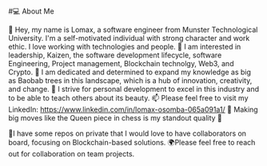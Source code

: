 


#💻 About Me

👋 Hey, my name is Lomax, a software engineer from Munster Technological University. I'm a self-motivated individual with strong character and work ethic. I love working with technologies and people. 
👀 I am interested in leadership, Kaizen, the software development lifecycle, software Engineering, Project management, Blockchain technolgy, Web3, and Crypto.
🌱 I am dedicated and determined to expand my knowledge as big as Baobab trees in this landscape, which is a hub of innovation, creativity, and change.
🎯 I strive for personal development to excel in this industry and to be able to teach others about its beauty.
📫 Please feel free to visit my LinkedIn: https://www.linkedin.com/in/lomax-osomba-065a091a1/
🌟 Making big moves like the Queen piece in chess is my standout quality 🌟 

🤝I have some repos on private that I would love to have collaborators on board, focusing on Blockchain-based solutions.
🌍Please feel free to reach out for collaboration on team projects. 

